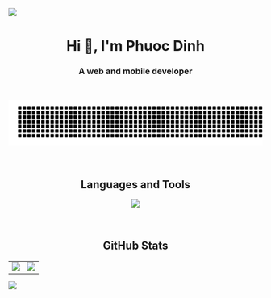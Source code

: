 ![](https://komarev.com/ghpvc/?username=PhuocDinh462)

<h1 align="center">Hi 👋, I'm Phuoc Dinh</h1>
<h3 align="center">A web and mobile developer</h3>

<br/>

<p align="center">
  <img src="text_animation.svg" />
</p>

<br/>
<h2 align="center">Languages and Tools</h3>
<p align="center">
  <img src="https://skillicons.dev/icons?i=html,css,sass,js,ts,react,redux,bootstrap,tailwind,materialui,babel,vite,dart,flutter,nodejs,express,nestjs,docker,mongodb,mysql,git,github,figma,postman,cpp,cs,java,python,unity,vscode">
</p>

<br/>
<h2 align="center">GitHub Stats</h3>
<table>
  <tr>
    <td valign="top">
      <picture>
        <source media="(prefers-color-scheme: dark)" srcset="https://github-readme-stats.vercel.app/api?username=PhuocDinh462&show_icons=true&custom_title=GitHub&nbsp;Stats&theme=radical">
        <img src="https://github-readme-stats.vercel.app/api?username=PhuocDinh462&show_icons=true&custom_title=GitHub&nbsp;Stats&theme=default">
      </picture>
    </td>
    <td valign="top">
      <picture>
        <source media="(prefers-color-scheme: dark)" srcset="https://streak-stats.demolab.com/?user=PhuocDinh462&theme=radical">
        <img src="https://streak-stats.demolab.com/?user=PhuocDinh462&theme=default">
      </picture>
    </td>
  </tr>
</table>

<picture>
  <source media="(prefers-color-scheme: dark)" srcset="https://github-readme-activity-graph.vercel.app/graph?username=PhuocDinh462&custom_title=Contribution&nbsp;Graph&theme=react-dark">
  <img src="https://github-readme-activity-graph.vercel.app/graph?username=PhuocDinh462&custom_title=Contributions&nbsp;Graph&theme=minimal">
</picture>
